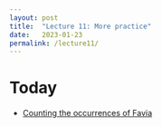 ```yaml
---
layout: post
title:  "Lecture 11: More practice"
date:   2023-01-23
permalink: /lecture11/
---
```


# Today

- [Counting the occurrences of Favia](https://adamkocsis.github.io/rkheion/Exercises/2023-01-17_favia-occurrencecount.html)





